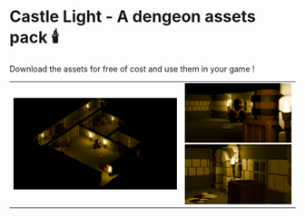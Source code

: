 # Castle Light - A dengeon assets pack 🕯️
Download the assets for free of cost and use them in your game !
<table>
  <tr>
    <td width="60%">
      <img src="Dungeon Assets/dungeon.png"/>
    </td>
    <td>
      <img src="Dungeon Assets/barrels.png"/>
      <img src="Dungeon Assets/box2.png"/>
    </td>
  </tr>
</table>
